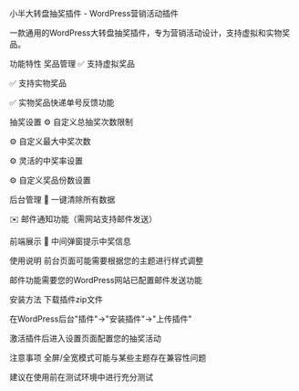 小半大转盘抽奖插件 - WordPress营销活动插件

一款通用的WordPress大转盘抽奖插件，专为营销活动设计，支持虚拟和实物奖品。

功能特性
奖品管理
✅ 支持虚拟奖品

✅ 支持实物奖品

✅ 实物奖品快递单号反馈功能

抽奖设置
⚙️ 自定义总抽奖次数限制

⚙️ 自定义最大中奖次数

⚙️ 灵活的中奖率设置

⚙️ 自定义奖品份数设置

后台管理
🧹 一键清除所有数据

✉️ 邮件通知功能（需网站支持邮件发送）


前端展示
🎯 中间弹窗提示中奖信息



使用说明
前台页面可能需要根据您的主题进行样式调整

邮件功能需要您的WordPress网站已配置邮件发送功能

安装方法
下载插件zip文件

在WordPress后台"插件"→"安装插件"→"上传插件"

激活插件后进入设置页面配置您的抽奖活动

注意事项
全屏/全宽模式可能与某些主题存在兼容性问题

建议在使用前在测试环境中进行充分测试
